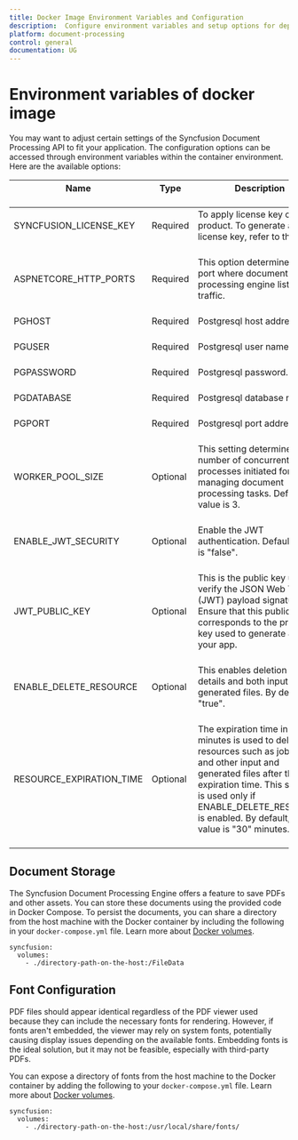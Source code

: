 ```yaml
---
title: Docker Image Environment Variables and Configuration
description:  Configure environment variables and setup options for deploying Syncfusion Document Processing API via Docker. Customize settings like license key, PostgreSQL connection, worker pool size, JWT security, resource management, document storage, and font configuration.
platform: document-processing
control: general
documentation: UG
---
```

# Environment variables of docker image

You may want to adjust certain settings of the Syncfusion Document Processing API to fit your application. The configuration options can be accessed through environment variables within the container environment. Here are the available options:

<table>
<thead>
<tr>
<th>Name<br/><br/></th>
<th>Type<br/><br/></th>
<th>Description<br/><br/></th>
</tr>
</thead>
<tbody>  
<tr>
<td>SYNCFUSION_LICENSE_KEY<br/><br/></td>
<td>Required<br/><br/></td>
<td>To apply license key of the product. To generate a valid license key, refer to this <a href="https://help.syncfusion.com/common/essential-studio/licensing/licensing-faq/where-can-i-get-a-license-key?utm_source=docker&utm_medium=listing&utm_campaign=javascript-word-processor-docker">link</a>.<br/><br/></td>
</tr>
<tr>
<td>ASPNETCORE_HTTP_PORTS<br/><br/></td>
<td>Required<br/><br/></td>
<td>This option determines the port where document processing engine listens for traffic.<br/><br/></td>
</tr>
<tr>
<td>PGHOST<br/><br/></td>
<td>Required<br/><br/></td>
<td>Postgresql host address.<br/><br/></td>
</tr>
<tr>
<td>PGUSER<br/><br/></td>
<td>Required<br/><br/></td>
<td>Postgresql user name.<br/><br/></td>
</tr>
<tr>
<td>PGPASSWORD<br/><br/></td>
<td>Required<br/><br/></td>
<td>Postgresql password.<br/><br/></td>
</tr>
<tr>
<td>PGDATABASE<br/><br/></td>
<td>Required<br/><br/></td>
<td>Postgresql database name.<br/><br/></td>
</tr>
<tr>
<td>PGPORT<br/><br/></td>
<td>Required<br/><br/></td>
<td>Postgresql port address.<br/><br/></td>
</tr>
<tr>
<td>WORKER_POOL_SIZE<br/><br/></td>
<td>Optional<br/><br/></td>
<td>This setting determines the number of concurrent processes initiated for managing document processing tasks. Default value is 3.<br/><br/></td>
</tr>
<tr>
<td>ENABLE_JWT_SECURITY<br/><br/></td>
<td>Optional<br/><br/></td>
<td>Enable the JWT authentication. Default value is "false".<br/><br/></td>
</tr>
<tr>
<td>JWT_PUBLIC_KEY<br/><br/></td>
<td>Optional<br/><br/></td>
<td>This is the public key used to verify the JSON Web Token (JWT) payload signature. Ensure that this public key corresponds to the private key used to generate JWTs in your app.<br/><br/></td>
</tr>
<tr>
<td>ENABLE_DELETE_RESOURCE<br/><br/></td>
<td>Optional<br/><br/></td>
<td>This enables deletion of job details and both input and generated files. By default, "true".<br/><br/></td>
</tr>
<tr>
<td>RESOURCE_EXPIRATION_TIME <br/><br/></td>
<td>Optional<br/><br/></td>
<td>The expiration time in minutes is used to delete resources such as job details and other input and generated files after the expiration time. This setting is used only if ENABLE_DELETE_RESOURCE is enabled. By default, the value is "30" minutes.<br/><br/></td>
</tr>
</tbody>
</table>

## Document Storage

The Syncfusion Document Processing Engine offers a feature to save PDFs and other assets. You can store these documents using the provided code in Docker Compose. To persist the documents, you can share a directory from the host machine with the Docker container by including the following in your `docker-compose.yml` file. Learn more about [Docker volumes](https://docs.docker.com/storage/volumes/).

```
syncfusion:
  volumes:
    - ./directory-path-on-the-host:/FileData
```

## Font Configuration

PDF files should appear identical regardless of the PDF viewer used because they can include the necessary fonts for rendering. However, if fonts aren't embedded, the viewer may rely on system fonts, potentially causing display issues depending on the available fonts. Embedding fonts is the ideal solution, but it may not be feasible, especially with third-party PDFs.

You can expose a directory of fonts from the host machine to the Docker container by adding the following to your `docker-compose.yml` file. Learn more about [Docker volumes](https://docs.docker.com/storage/volumes/).

```
syncfusion:
  volumes:
    - ./directory-path-on-the-host:/usr/local/share/fonts/
```
